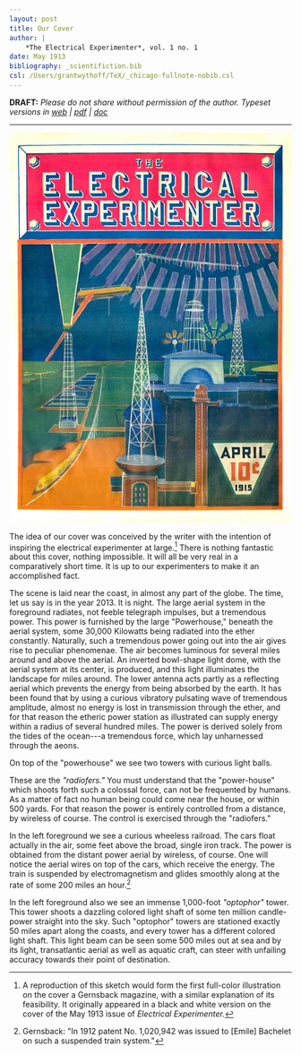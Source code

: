 ```yaml
---
layout: post
title: Our Cover
author: |
    *The Electrical Experimenter*, vol. 1 no. 1
date: May 1913
bibliography: _scientifiction.bib
csl: /Users/grantwythoff/TeX/_chicago-fullnote-nobib.csl
---
```


**DRAFT:** *Please do not share without permission of the author. Typeset versions in  [web](http://gernsback.wythoff.net/191305_a_treatise_on_wireless.html) \| [pdf](https://github.com/gwijthoff/perversity_of_things/blob/gh-pages/typeset_drafts/191305_a_treatise_on_wireless.pdf?raw=true) \| [doc](https://github.com/gwijthoff/perversity_of_things/blob/gh-pages/typeset_drafts/191305_a_treatise_on_wireless.docx)*

* * * * * * * * 

![](images/ee_191504_cover.jpg)

The idea of our cover was conceived by the writer with the intention of inspiring the electrical experimenter at large.[^col]  There is nothing fantastic about this cover, nothing impossible.  It will all be very real in a comparatively short time.  It is up to our experimenters to make it an accomplished fact.

The scene is laid near the coast, in almost any part of the globe.  The time, let us say is in the year 2013.  It is night.  The large aerial system in the foreground radiates, not feeble telegraph impulses, but a tremendous power.  This power is furnished by the large "Powerhouse," beneath the aerial system, some 30,000 Kilowatts being radiated into the ether constantly.  Naturally, such a tremendous power going out into the air gives rise to peculiar phenomenae.  The air becomes luminous for several miles around and above the aerial.  An inverted bowl-shape light dome, with the aerial system at its center, is produced, and this light illuminates the landscape for miles around.  The lower antenna acts partly as a reflecting aerial which prevents the energy from being absorbed by the earth.  It has been found that by using a curious vibratory pulsating wave of tremendous amplitude, almost no energy is lost in transmission through the ether, and for that reason the etheric power station as illustrated can supply energy within a radius of several hundred miles.  The power is derived solely from the tides of the ocean---a tremendous force, which lay unharnessed through the aeons.

On top of the "powerhouse" we see two towers with curious light balls.

These are the *"radiofers."*  You must understand that the "power-house" which shoots forth such a colossal force, can not be frequented by humans.  As a matter of fact no human being could come near the house, or within 500 yards.  For that reason the power is entirely controlled from a distance, by wireless of course.  The control is exercised through the "radiofers."

In the left foreground we see a curious wheeless railroad.  The cars float actually in the air, some feet above the broad, single iron track.  The power is obtained from the distant power aerial by wireless, of course.  One will notice the aerial wires on top of the cars, which receive the energy.  The train is suspended by electromagnetism and glides smoothly along at the rate of some 200 miles an hour.[^pat]

In the left foreground also we see an immense 1,000-foot *"optophor"* tower.  This tower shoots a dazzling colored light shaft of some ten million candle-power straight into the sky.  Such "optophor" towers are stationed exactly 50 miles apart along the coasts, and every tower has a different colored light shaft.  This light beam can be seen some 500 miles out at sea and by its light, transatlantic aerial as well as aquatic craft, can steer with unfailing accuracy towards their point of destination.

[^col]:  A reproduction of this sketch would form the first full-color illustration on the cover a Gernsback magazine, with a similar explanation of its feasibility.  It originally appeared in a black and white version on the cover of the May 1913 issue of *Electrical Experimenter.*

[^pat]:  Gernsback: "In 1912 patent No. 1,020,942 was issued to [Emile] Bachelet on such a suspended train system."